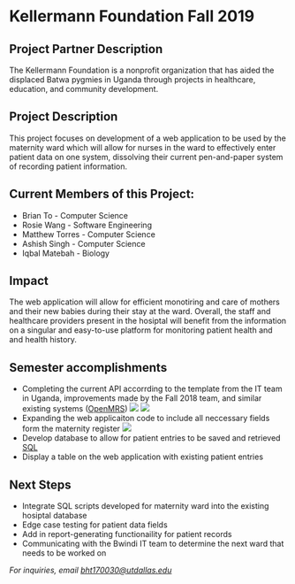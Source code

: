 
# Kellermann Foundation Fall 2019 

## Project Partner Description ##
The Kellermann Foundation is a nonprofit organization that has aided the displaced Batwa pygmies in Uganda through projects in healthcare, education, and community development.

## Project Description ##
This project focuses on development of a web application to be used by the maternity ward which will allow for nurses in the ward to effectively enter patient data on one system, dissolving their current pen-and-paper system of recording patient information.

## Current Members of this Project:

 - Brian To - Computer Science
 - Rosie Wang - Software Engineering
 - Matthew Torres - Computer Science
 - Ashish Singh - Computer Science
 - Iqbal Matebah - Biology

## Impact
The web application will allow for efficient monotiring and care of mothers and their new babies during their stay at the ward. Overall, the staff and healthcare providers present in the hosiptal will benefit from the information on a singular and easy-to-use platform for monitoring patient health and and health history.

## Semester accomplishments
- Completing the current API accorrding to the template from the IT team in Uganda, improvements made by the Fall 2018 team, and similar existing systems ([OpenMRS](https://github.com/openmrs))
![](https://i.imgur.com/3c92W57.png)
![](https://i.imgur.com/CvOZNJQ.png)
- Expanding the web applicaiton code to include all neccessary fields form the maternity register 
![](https://i.imgur.com/lyyXGRt.png)
- Develop database to allow for patient entries to be saved and retrieved [SQL]([https://mariadb.org/](https://mariadb.org/))
- Display a table on the web application with existing patient entries 


## Next Steps
- Integrate SQL scripts developed for maternity ward into the existing hosiptal database
- Edge case testing for patient data fields
- Add in report-generating functionaility for patient records
- Communicating with the Bwindi IT team to determine the next ward that needs to be worked on

*For inquiries, email bht170030@utdallas.edu*
